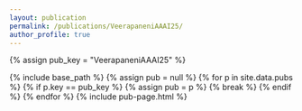 ```yaml
---
layout: publication
permalink: /publications/VeerapaneniAAAI25/
author_profile: true
---
```

{% assign pub_key = "VeerapaneniAAAI25" %}

{% include base_path %}
{% assign pub = null %}
{% for p in site.data.pubs %}
  {% if p.key == pub_key %}
    {% assign pub = p %}
    {% break %}
  {% endif %}
{% endfor %}
{% include pub-page.html %}